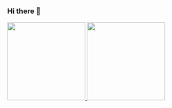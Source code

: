 ### Hi there 👋

<!--
**Josue185/josue185** is a ✨ _special_ ✨ repository because its `README.md` (this file) appears on your GitHub profile.

Here are some ideas to get you started:

- 🔭 I’m currently working on ...
- 🌱 I’m currently learning ...
-->
<div>
  <a href="https://github.com/josue185">
   <img height="180em" src="https://github-readme-stats.vercel.app/api?username=josue185-dev&show_icons=true&theme=cobalt&include_all_commits=true&count_private=true"/>
  <img height="180em"   src="https://github-readme-stats.vercel.app/api/top-langs/?username=josue185-dev&layout=compact&langs_count=7&theme=cobalt"/>
</div>
